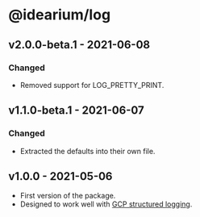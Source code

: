 # @idearium/log

## v2.0.0-beta.1 - 2021-06-08

### Changed

-   Removed support for LOG_PRETTY_PRINT.

## v1.1.0-beta.1 - 2021-06-07

### Changed

-   Extracted the defaults into their own file.

## v1.0.0 - 2021-05-06

-   First version of the package.
-   Designed to work well with [GCP structured logging](https://cloud.google.com/logging/docs/structured-logging).
